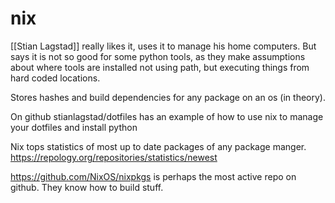 # nix
[[Stian Lagstad]] really likes it, uses it to manage his home computers.
But says it is not so good for some python tools, as they make assumptions
about where tools are installed not using path, but executing things from hard coded
locations.

Stores hashes and build dependencies for any package on an os (in theory).

On github stianlagstad/dotfiles has an example of how to use nix to manage your dotfiles and install python

Nix tops statistics of most up to date packages of any package manger.
https://repology.org/repositories/statistics/newest


https://github.com/NixOS/nixpkgs is perhaps the most active repo on github.
They know how to build stuff.